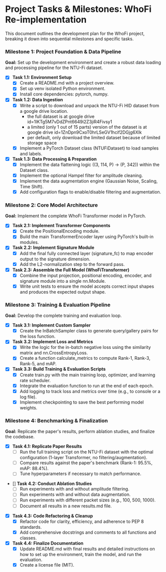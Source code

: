 # **Project Tasks & Milestones: WhoFi Re-implementation**

This document outlines the development plan for the WhoFi project, breaking it down into sequential milestones and specific tasks.

### **Milestone 1: Project Foundation & Data Pipeline**

**Goal:** Set up the development environment and create a robust data loading and processing pipeline for the NTU-Fi dataset.

* [x] **Task 1.1: Environment Setup**
  * [x] Create a README.md with a project overview.
  * [x] Set up venv isolated Python environment.
  * [x] Install core dependencies: pytorch, numpy.
* [x] **Task 1.2: Data Ingestion**
  * [x] Write a script to download and unpack the NTU-Fi HID dataset from a google drive location.
    * the full dataset is at google drive id=1IKTg5M7vDdZPnt6649i2Z3jiR4Fivsy1
    * a limited (only 1 out of 15 parts) version of the dataset is at google drive id=1ZnDpn9CxoT0hrLSeGV1hcif2DGjg6Xlk
    * per default, only download the limited dataset because of limited storage space
  * [x] Implement a PyTorch Dataset class (NTUFiDataset) to load samples and labels.
* [x] **Task 1.3: Data Processing & Preparation**
  * [x] Implement the data flattening logic ((3, 114, P) \-\> (P, 342)) within the Dataset class.
  * [x] Implement the optional Hampel filter for amplitude cleaning.
  * [x] Implement the data augmentation engine (Gaussian Noise, Scaling, Time Shift).
  * [x] Add configuration flags to enable/disable filtering and augmentation.

### **Milestone 2: Core Model Architecture**

**Goal:** Implement the complete WhoFi Transformer model in PyTorch.

* [x] **Task 2.1: Implement Transformer Components**
  * [x] Create the PositionalEncoding module.
  * [x] Build the main TransformerEncoder layer using PyTorch's built-in modules.
* [x] **Task 2.2: Implement Signature Module**
  * [x] Add the final fully connected layer (signature\_fc) to map encoder output to the signature dimension.
  * [x] Add the L2-normalization step to the forward pass.
* [x] **Task 2.3: Assemble the Full Model (WhoFiTransformer)**
  * [x] Combine the input projection, positional encoding, encoder, and signature module into a single nn.Module.
  * [x] Write unit tests to ensure the model accepts correct input shapes and produces the expected output shape.

### **Milestone 3: Training & Evaluation Pipeline**

**Goal:** Develop the complete training and evaluation loop.

* [x] **Task 3.1: Implement Custom Sampler**
  * [x] Create the InBatchSampler class to generate query/gallery pairs for the loss function.
* [x] **Task 3.2: Implement Loss and Metrics**
  * [x] Write the logic for the in-batch negative loss using the similarity matrix and nn.CrossEntropyLoss.
  * [x] Create a function calculate\_metrics to compute Rank-1, Rank-3, Rank-5, and mAP.
* [x] **Task 3.3: Build Training & Evaluation Scripts**
  * [x] Create train.py with the main training loop, optimizer, and learning rate scheduler.
  * [x] Integrate the evaluation function to run at the end of each epoch.
  * [x] Add logging to track loss and metrics over time (e.g., to console or a log file).
  * [x] Implement checkpointing to save the best performing model weights.

### **Milestone 4: Benchmarking & Finalization**

**Goal:** Replicate the paper's results, perform ablation studies, and finalize the codebase.

* [x] **Task 4.1: Replicate Paper Results**
  * [ ] Run the full training script on the NTU-Fi dataset with the optimal configuration (1-layer Transformer, no filtering/augmentation).
  * [ ] Compare results against the paper's benchmark (Rank-1: 95.5%, mAP: 88.4%).
  * [ ] Tune hyperparameters if necessary to match performance.
* [] **Task 4.2: Conduct Ablation Studies**
  * [ ] Run experiments with and without amplitude filtering.
  * [ ] Run experiments with and without data augmentation.
  * [ ] Run experiments with different packet sizes (e.g., 100, 500, 1000).
  * [ ] Document all results in a new results.md file.
* [x] **Task 4.3: Code Refactoring & Cleanup**
  * [x] Refactor code for clarity, efficiency, and adherence to PEP 8 standards.
  * [x] Add comprehensive docstrings and comments to all functions and classes.
* [x] **Task 4.4: Finalize Documentation**
  * [x] Update README.md with final results and detailed instructions on how to set up the environment, train the model, and run the evaluation.
  * [x] Create a license file (MIT).
